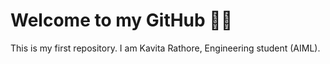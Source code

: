 # Welcome to my GitHub 👩‍💻
This is my first repository.
I am Kavita Rathore, Engineering student (AIML).







 
